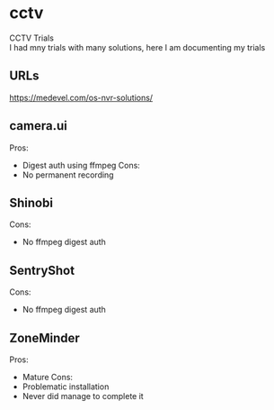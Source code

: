 # cctv
CCTV Trials  
I had mny trials with many solutions, here I am documenting my trials
## URLs
https://medevel.com/os-nvr-solutions/
## camera.ui
Pros:
- Digest auth using ffmpeg
Cons:
- No permanent recording
## Shinobi
Cons:
- No ffmpeg digest auth
## SentryShot
Cons:
- No ffmpeg digest auth
## ZoneMinder
Pros:
- Mature
Cons:
- Problematic installation
- Never did manage to complete it